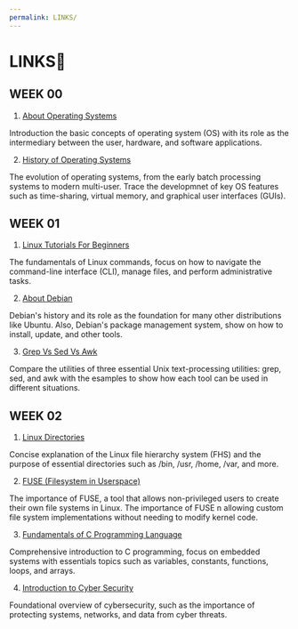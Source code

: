 ```yaml
---
permalink: LINKS/
---
```


# LINKS🔗


## WEEK 00

1. [About Operating Systems](https://www.youtube.com/watch?v=GjNp0bBrjmU)

Introduction the basic concepts of operating system (OS) with its role as the intermediary between the user, hardware, and software applications.

2. [History of Operating Systems](https://www.youtube.com/watch?v=e-YI-fjI8Nc)

The evolution of operating systems, from the early batch processing systems to modern multi-user. Trace the developmnet of key OS features such as time-sharing, virtual memory, and graphical user interfaces (GUIs).

## WEEK 01

1. [Linux Tutorials For Beginners](https://www.youtube.com/watch?v=v_1zB2WNN14) 

The fundamentals of Linux commands, focus on how to navigate the command-line interface (CLI), manage files, and perform administrative tasks.

2. [About Debian](https://www.debian.org/intro/about)

Debian's history and its role as the foundation for many other distributions like Ubuntu. Also, Debian's package management system, show on how to install, update, and other tools. 

3. [Grep Vs Sed Vs Awk](https://www.linode.com/docs/guides/differences-between-grep-sed-awk/)

Compare the utilities of three essential Unix text-processing utilities: grep, sed, and awk with the esamples to show how each tool can be used in different situations.

## WEEK 02

1. [Linux Directories](https://www.youtube.com/watch?v=42iQKuQodW4)

Concise explanation of the Linux file hierarchy system (FHS) and the purpose of essential directories such as /bin, /usr, /home, /var, and more.

2. [FUSE (Filesystem in Userspace)](https://www.kernel.org/doc/html/latest/filesystems/fuse.html)

The importance of FUSE, a tool that allows non-privileged users to create their own file systems in Linux. The importance of FUSE n allowing custom file system implementations without needing to modify kernel code.

3. [Fundamentals of C Programming Language](https://developerhelp.microchip.com/xwiki/bin/view/software-tools/c-programming/)

Comprehensive introduction to C programming, focus on embedded systems with essentials topics such as variables, constants, functions, loops, and arrays.

4. [Introduction to Cyber Security](https://www.youtube.com/watch?v=U_P23SqJaDc)

Foundational overview of cybersecurity, such as the importance of protecting systems, networks, and data from cyber threats. 
